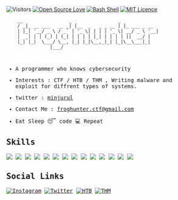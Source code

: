 <!-- all link -->
<link rel="stylesheet" href="https://use.fontawesome.com/releases/v5.6.1/css/all.css" integrity="sha384-gfdkjb5BdAXd+lj+gudLWI+BXq4IuLW5IT+brZEZsLFm++aCMlF1V92rMkPaX4PP" crossorigin="anonymous">

![Visitors](https://visitor-badge.laobi.icu/badge?page_id=dev-frog)
[![Open Source Love](https://badges.frapsoft.com/os/v2/open-source.svg?v=103)](https://github.com/dev-frog?tab=repositories)
[![Bash Shell](https://badges.frapsoft.com/bash/v1/bash.png?v=103)](https://github.com/dev-frog?tab=repositories)
[![MIT Licence](https://badges.frapsoft.com/os/mit/mit.png?v=103)](https://github.com/dev-frog?tab=repositories)

<!-- [![froghunter](https://github.com/dev-frog/)](https://dev-frog.github.io) -->

```ascii
    __                 _                 _            
    / _|_ __ ___   __ _| |__  _   _ _ __ | |_ ___ _ __ 
    | |_| '__/ _ \ / _` | '_ \| | | | '_ \| __/ _ \ '__|
    |  _| | | (_) | (_| | | | | |_| | | | | ||  __/ |   
    |_| |_|  \___/ \__, |_| |_|\__,_|_| |_|\__\___|_|   
                |___/                                



```

<samp>

- A programmer who knows cybersecurity

- Interests : CTF / HTB / THM , Writing malware and exploit for diffrent types of systems.

- twitter : <a href="https://twitter.com/minjurul">minjurul</a>

- Contact Me : <a href="mailto:froghunter.ctf@gmail.com">froghunter.ctf@gmail.com</a>

- Eat <i class="fas fa-utensils"></i> Sleep 😴 code 💻 Repeat

## Skills

![](https://img.shields.io/badge/OS-Linux-informational?style=flat&logo=linux&logoColor=white&color=99e836)
![](https://img.shields.io/badge/Shell-Bash%20/%20ZSH-informational?style=flat&logo=gnu-bash&logoColor=white&color=99e836)
![](https://img.shields.io/badge/Code-AssemblyScript-informational?style=flat&logo=AssemblyScript&logoColor=white&color=99e836)
![](https://img.shields.io/badge/Code-C-informational?style=flat&logo=C&logoColor=white&color=99e836)
![](https://img.shields.io/badge/Code-C++-informational?style=flat&logo=C++&logoColor=white&color=99e836)
![](https://img.shields.io/badge/Code-React-informational?style=flat&logo=React&logoColor=white&color=99e836)
![](https://img.shields.io/badge/Code-TypeScript-informational?style=flat&logo=TypeScript&logoColor=white&color=99e836)
![](https://img.shields.io/badge/Code-Python-informational?style=flat&logo=python&logoColor=white&color=99e836)
![](https://img.shields.io/badge/Code-Electron-informational?style=flat&logo=Electron&logoColor=white&color=99e836)
![](https://img.shields.io/badge/Code-OpenCV-informational?style=flat&logo=OpenCV&logoColor=white&color=99e836)
![](https://img.shields.io/badge/Code-PyTorch-informational?style=flat&logo=PyTorch&logoColor=white&color=99e836)
![](https://img.shields.io/badge/DevOps-Docker-informational?style=flat&logo=docker&logoColor=white&color=99e836)
![](https://img.shields.io/badge/DevOps-Kubernetes-informational?style=flat&logo=kubernetes&logoColor=white&color=99e836)
![](https://img.shields.io/badge/Editor-VS_Code-informational?style=flat&logo=visual-studio-code&logoColor=white&color=99e836)


## Social Links

[![Instagram](https://img.shields.io/badge/-Instagram-000000?style=flat&logo=Instagram&logoColor=bc2a8d)](https://instagram.com/minjurahman)
[![Twitter](https://img.shields.io/badge/-Twitter-000000?style=flat&logo=Twitter&logoColor=00acee)](https://twitter.com/minjurul)
[![HTB](https://img.shields.io/badge/-HackTheBox-000000?style=flat&logo=codesandbox&logoColor=9FEF00)](https://app.hackthebox.com/profile/33943)
[![THM](https://img.shields.io/badge/-TryHackMe-000000?style=flat&logo=icloud&logoColor=gray)](https://tryhackme.com/p/Froghunter)

</samp>